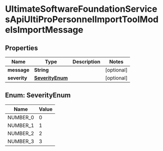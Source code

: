 

# UltimateSoftwareFoundationServicesApiUltiProPersonnelImportToolModelsImportMessage


## Properties

| Name | Type | Description | Notes |
|------------ | ------------- | ------------- | -------------|
|**message** | **String** |  |  [optional] |
|**severity** | [**SeverityEnum**](#SeverityEnum) |  |  [optional] |



## Enum: SeverityEnum

| Name | Value |
|---- | -----|
| NUMBER_0 | 0 |
| NUMBER_1 | 1 |
| NUMBER_2 | 2 |
| NUMBER_3 | 3 |



